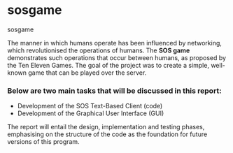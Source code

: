 # sosgame
sosgame 

The manner in which humans operate has been influenced by networking, which revolutionised the operations of humans. The **SOS game** demonstrates such operations that occur between humans, as proposed by the Ten Eleven Games. The goal of the project was to create a simple, well-known game that can be played over the server. 

### Below are two main tasks that will be discussed in this report:
- Development of the SOS Text-Based Client (code)
- Development of the Graphical User Interface (GUI)

The report will entail the design, implementation and testing phases, emphasising on the structure of the code as the foundation for future versions of this program.




